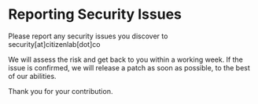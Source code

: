 
# Reporting Security Issues

Please report any security issues you discover to security[at]citizenlab[dot]co

We will assess the risk and get back to you within a working week. If the issue is confirmed, we will release a patch as soon as possible, to the best of our abilities.

Thank you for your contribution.
